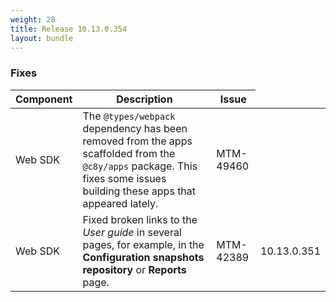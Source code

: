 ```yaml
---
weight: 28
title: Release 10.13.0.354
layout: bundle
---
```


<!--10.13.0.350-10.13.0.354-->

### Fixes

<div><table ><colgroup>
<col style="width: 15%;"><col style="width: 70%;"><col style="width: 15%;"></colgroup>
<thead><tr>
<th>
Component</th>
<th>
Description</th>
<th>
Issue</th>
</tr>
</thead><tbody>

<tr>
<td>Web SDK</td>
<td>The <code>@types/webpack</code> dependency has been removed from the apps scaffolded from the <code>@c8y/apps</code> package. This fixes some issues building these apps that appeared lately.</td>
<td>MTM-49460</td>
</tr>

<tr>
<td>Web SDK</td>
<td>Fixed broken links to the <i>User guide</i> in several pages, for example, in the <b>Configuration snapshots repository</b> or <b>Reports</b> page.</td>
<td>MTM-42389</td>
<td>10.13.0.351</td>
</tr>

</tbody></table></div>

